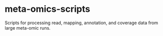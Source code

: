 # meta-omics-scripts
Scripts for processing read, mapping, annotation, and coverage data from large meta-omic runs.

